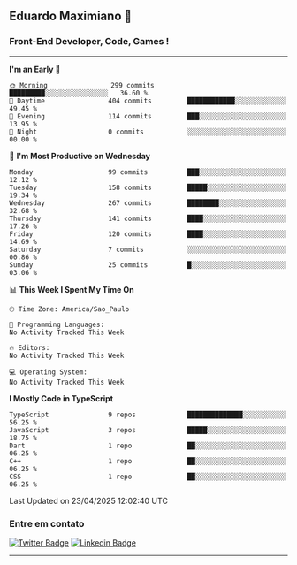 ## Eduardo Maximiano 👋

### Front-End Developer, Code, Games !

---

<!--START_SECTION:waka-->
**I'm an Early 🐤** 

```text
🌞 Morning                299 commits         █████████░░░░░░░░░░░░░░░░   36.60 % 
🌆 Daytime                404 commits         ████████████░░░░░░░░░░░░░   49.45 % 
🌃 Evening                114 commits         ███░░░░░░░░░░░░░░░░░░░░░░   13.95 % 
🌙 Night                  0 commits           ░░░░░░░░░░░░░░░░░░░░░░░░░   00.00 % 
```
📅 **I'm Most Productive on Wednesday** 

```text
Monday                   99 commits          ███░░░░░░░░░░░░░░░░░░░░░░   12.12 % 
Tuesday                  158 commits         █████░░░░░░░░░░░░░░░░░░░░   19.34 % 
Wednesday                267 commits         ████████░░░░░░░░░░░░░░░░░   32.68 % 
Thursday                 141 commits         ████░░░░░░░░░░░░░░░░░░░░░   17.26 % 
Friday                   120 commits         ████░░░░░░░░░░░░░░░░░░░░░   14.69 % 
Saturday                 7 commits           ░░░░░░░░░░░░░░░░░░░░░░░░░   00.86 % 
Sunday                   25 commits          █░░░░░░░░░░░░░░░░░░░░░░░░   03.06 % 
```


📊 **This Week I Spent My Time On** 

```text
🕑︎ Time Zone: America/Sao_Paulo

💬 Programming Languages: 
No Activity Tracked This Week

🔥 Editors: 
No Activity Tracked This Week

💻 Operating System: 
No Activity Tracked This Week
```

**I Mostly Code in TypeScript** 

```text
TypeScript               9 repos             ██████████████░░░░░░░░░░░   56.25 % 
JavaScript               3 repos             █████░░░░░░░░░░░░░░░░░░░░   18.75 % 
Dart                     1 repo              ██░░░░░░░░░░░░░░░░░░░░░░░   06.25 % 
C++                      1 repo              ██░░░░░░░░░░░░░░░░░░░░░░░   06.25 % 
CSS                      1 repo              ██░░░░░░░░░░░░░░░░░░░░░░░   06.25 % 
```




 Last Updated on 23/04/2025 12:02:40 UTC
<!--END_SECTION:waka-->

### Entre em contato

[![Twitter Badge](https://img.shields.io/badge/-@edmaxi-1ca0f1?style=flat-square&labelColor=1ca0f1&logo=twitter&logoColor=white&link=https://twitter.com/edmaxi)](https://twitter.com/edmaxi)
[![Linkedin Badge](https://img.shields.io/badge/-Eduardo_Maximiano-0077B5?style=flat-square&logo=Linkedin&logoColor=white&link=https://www.linkedin.com/in/maximiano-eduardo)](https://www.linkedin.com/in/maximiano-eduardo)

---
